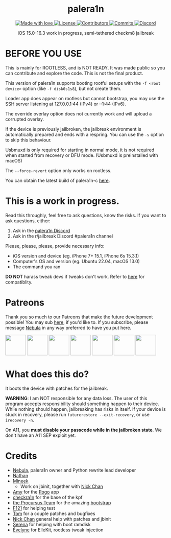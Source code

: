 <h1 align="center">
  palera1n
</h1>

<p align="center">
  <a href="#">
    <img src="https://img.shields.io/badge/made%20with-love-E760A4.svg" alt="Made with love">
  </a>
  <a href="https://github.com/palera1n/palera1n-c/blob/main/LICENSE" target="_blank">
    <img src="https://img.shields.io/github/license/palera1n/palera1n-c.svg" alt="License">
  </a>
  <a href="https://github.com/palera1n/palera1n-c/graphs/contributors" target="_blank">
    <img src="https://img.shields.io/github/contributors/palera1n/palera1n-c.svg" alt="Contributors">
  </a>
  <a href="https://github.com/palera1n/palera1n-c/commits/main" target="_blank">
    <img src="https://img.shields.io/github/commit-activity/w/palera1n/palera1n-c.svg" alt="Commits">
  </a>
  <a href="https://dsc.gg/palera1n" target="_blank">
    <img src="https://img.shields.io/discord/1028398973452570725?label=discord" alt="Discord">
  </a>
</p>

<p align="center">
iOS 15.0-16.3 work in progress, semi-tethered checkm8 jailbreak
</p>

# BEFORE YOU USE

This is mainly for ROOTLESS, and is NOT READY. It was made public so you can contribute and explore the code. This is not the final product.

This version of palera1n supports booting rootful setups with the `-f <root device>` option (like `-f disk0s1s8`), but not create them.

Loader app does appear on rootless but cannot bootstrap, you may use the SSH server listening at 127.0.0.1:44 (IPv4) or ::1:44 (IPv6).

The override overlay option does not currently work and will upload a corrupted overlay.

If the device is previously jailbroken, the jailbreak environment is automatically prepared and ends with a respring. 
You can use the `-s` option to skip this behaviour.

Usbmuxd is only required for starting in normal mode, it is not required when started from recovery or DFU mode. (Usbmuxd is preinstalled with macOS)

The `--force-revert` option only works on rootless.

You can obtain the latest build of palera1n-c [here](https://cdn.nickchan.lol/palera1n/artifacts/c-rewrite/).

# This is a work in progress.

Read this throughly, feel free to ask questions, know the risks. If you want to ask questions, either:

1. Ask in the [palera1n Discord](https://discord.gg/4S3yUMxuQH)
2. Ask in the r/jailbreak Discord #palera1n channel

Please, please, please, provide necessary info:

- iOS version and device (eg. iPhone 7+ 15.1, iPhone 6s 15.3.1)
- Computer's OS and version (eg. Ubuntu 22.04, macOS 13.0)
- The command you ran

**DO NOT** harass tweak devs if tweaks don't work. Refer to [here](https://github.com/itsnebulalol/ios15-tweaks) for compatiblity.

# Patreons

Thank you so much to our Patreons that make the future development possible! You may sub [here](https://patreon.com/palera1n), if you'd like to. If you subscribe, please message [Nebula](https://twitter.com/itsnebulalol) in any way preferred to have you put here.

<a href="https://github.com/samh06"><img width=64 src="https://user-images.githubusercontent.com/18669106/206333607-881d7ca1-f3bf-4e18-b620-25de0c527315.png"></img></a>
<a href="https://havoc.app"><img width=64 src="https://docs.havoc.app/img/standard_icon.png"></img></a>
<a href="https://twitter.com/yyyyyy_public"><img width=64 src="https://pbs.twimg.com/profile_images/1429332550112079876/dQQgsURc_400x400.jpg"></img></a>
<a href="https://twitter.com/0xSp00kyb0t"><img width=64 src="https://pbs.twimg.com/profile_images/1603601553226620935/1t4yD1bD_400x400.jpg"></img></a>
<a href="https://chariz.com"><img width=64 src="https://chariz.com/img/favicon.png"></img></a>
<a href="https://twitter.com/stars6220"><img width=64 src="https://pbs.twimg.com/profile_images/1606990218925670400/Y4JBl6OS_400x400.jpg"></img></a>
<a href="https://github.com/beast9265"><img width=64 src="https://avatars.githubusercontent.com/u/79794946?v=4"></img></a>

# What does this do?

It boots the device with patches for the jailbreak. 

**WARNING**: I am NOT responsible for any data loss. The user of this program accepts responsibility should something happen to their device. While nothing should happen, jailbreaking has risks in itself. If your device is stuck in recovery, please run `futurerestore --exit-recovery`, or use `irecovery -n`.

On A11, you **must disable your passcode while in the jailbroken state**. We don't have an A11 SEP exploit yet.

<!--# Usage
See the [wiki](https://github.com/palera1n/palera1n-c/wiki).-->

# Credits

- [Nebula](https://github.com/itsnebulalol), palera1n owner and Python rewrite lead developer
- [Nathan](https://github.com/verygenericname)
- [Mineek](https://github.com/mineek)
    - Work on jbinit, together with [Nick Chan](https://github.com/asdfugil)
- [Amy](https://github.com/elihwyma) for the [Pogo](https://github.com/elihwyma/Pogo) app
- [checkra1n](https://github.com/checkra1n) for the base of the kpf
- [the Procursus Team](https://github.com/ProcursusTeam) for the amazing [bootstrap](https://github.com/ProcursusTeam/Procursus)
- [F121](https://github.com/F121Live) for helping test
- [Tom](https://github.com/guacaplushy) for a couple patches and bugfixes
- [Nick Chan](https://github.com/asdfugil) general help with patches and jbinit
- [Serena](https://github.com/SerenaKit) for helping with boot ramdisk
- [Évelyne](https://github.com/evelyneee) for ElleKit, rootless tweak injection
